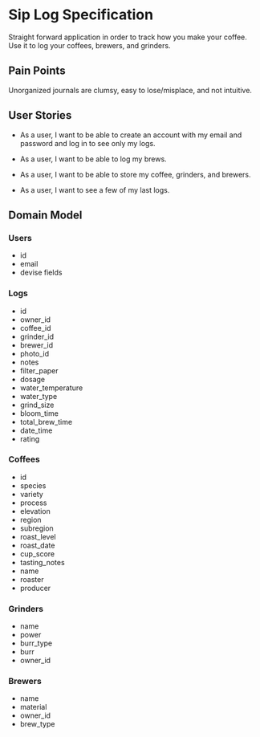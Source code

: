 # Sip Log Specification

Straight forward application in order to track how you make your coffee.
Use it to log your coffees, brewers, and grinders.

## Pain Points
Unorganized journals are clumsy, easy to lose/misplace, and not intuitive. 

## User Stories
- As a user, I want to be able to create an account with my email and password and log in to see only my logs.

- As a user, I want to be able to log my brews.

- As a user, I want to be able to store my coffee, grinders, and brewers.

- As a user, I want to see a few of my last logs.

## Domain Model

### Users
- id
- email
- devise fields

### Logs
- id
- owner_id
- coffee_id
- grinder_id
- brewer_id
- photo_id
- notes
- filter_paper
- dosage
- water_temperature
- water_type
- grind_size
- bloom_time
- total_brew_time
- date_time
- rating

### Coffees
- id
- species
- variety
- process
- elevation
- region
- subregion
- roast_level
- roast_date
- cup_score
- tasting_notes
- name
- roaster
- producer

### Grinders
- name
- power
- burr_type
- burr
- owner_id

### Brewers
- name
- material
- owner_id
- brew_type

